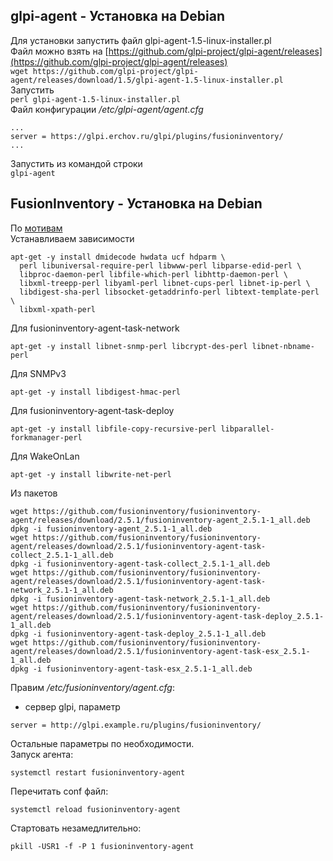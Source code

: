 ## glpi-agent - Установка на Debian  
Для установки запустить файл glpi-agent-1.5-linux-installer.pl  
Файл можно взять на [https://github.com/glpi-project/glpi-agent/releases](https://github.com/glpi-project/glpi-agent/releases)  
```wget https://github.com/glpi-project/glpi-agent/releases/download/1.5/glpi-agent-1.5-linux-installer.pl```  
Запустить  
```perl glpi-agent-1.5-linux-installer.pl```  
Файл конфигурации  _/etc/glpi-agent/agent.cfg_
```
...
server = https://glpi.erchov.ru/glpi/plugins/fusioninventory/
...
```
Запустить из командой строки  
```glpi-agent```  


## FusionInventory - Установка на Debian  
По  [мотивам](http://fusioninventory.org/documentation/agent/installation/linux/deb.html)  
Устанавливаем зависимости  
```
apt-get -y install dmidecode hwdata ucf hdparm \
  perl libuniversal-require-perl libwww-perl libparse-edid-perl \
  libproc-daemon-perl libfile-which-perl libhttp-daemon-perl \
  libxml-treepp-perl libyaml-perl libnet-cups-perl libnet-ip-perl \
  libdigest-sha-perl libsocket-getaddrinfo-perl libtext-template-perl \
  libxml-xpath-perl
```
Для fusioninventory-agent-task-network  
```
apt-get -y install libnet-snmp-perl libcrypt-des-perl libnet-nbname-perl
```
Для SNMPv3   
```
apt-get -y install libdigest-hmac-perl
```
Для fusioninventory-agent-task-deploy   
```
apt-get -y install libfile-copy-recursive-perl libparallel-forkmanager-perl
```
Для  WakeOnLan  
```
apt-get -y install libwrite-net-perl
```

Из пакетов
 ```
wget https://github.com/fusioninventory/fusioninventory-agent/releases/download/2.5.1/fusioninventory-agent_2.5.1-1_all.deb
 dpkg -i fusioninventory-agent_2.5.1-1_all.deb
wget https://github.com/fusioninventory/fusioninventory-agent/releases/download/2.5.1/fusioninventory-agent-task-collect_2.5.1-1_all.deb
 dpkg -i fusioninventory-agent-task-collect_2.5.1-1_all.deb
wget https://github.com/fusioninventory/fusioninventory-agent/releases/download/2.5.1/fusioninventory-agent-task-network_2.5.1-1_all.deb
 dpkg -i fusioninventory-agent-task-network_2.5.1-1_all.deb
wget https://github.com/fusioninventory/fusioninventory-agent/releases/download/2.5.1/fusioninventory-agent-task-deploy_2.5.1-1_all.deb
 dpkg -i fusioninventory-agent-task-deploy_2.5.1-1_all.deb
wget https://github.com/fusioninventory/fusioninventory-agent/releases/download/2.5.1/fusioninventory-agent-task-esx_2.5.1-1_all.deb
 dpkg -i fusioninventory-agent-task-esx_2.5.1-1_all.deb
```
Правим _/etc/fusioninventory/agent.cfg_:  
- сервер glpi, параметр   
```
server = http://glpi.example.ru/plugins/fusioninventory/
```
Остальные параметры по необходимости.  
Запуск агента:  
```
systemctl restart fusioninventory-agent
```
Перечитать conf файл:  
```
systemctl reload fusioninventory-agent
```
Стартовать незамедлительно:  
```
pkill -USR1 -f -P 1 fusioninventory-agent
```
